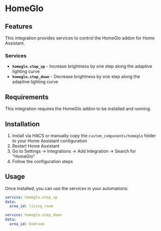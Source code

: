 # HomeGlo

## Features

This integration provides services to control the HomeGlo addon for Home Assistant.

### Services

- **`homeglo.step_up`** - Increase brightness by one step along the adaptive lighting curve
- **`homeglo.step_down`** - Decrease brightness by one step along the adaptive lighting curve

## Requirements

This integration requires the HomeGlo addon to be installed and running.

## Installation

1. Install via HACS or manually copy the `custom_components/homeglo` folder to your Home Assistant configuration
2. Restart Home Assistant
3. Go to Settings → Integrations → Add Integration → Search for "HomeGlo"
4. Follow the configuration steps

## Usage

Once installed, you can use the services in your automations:

```yaml
service: homeglo.step_up
data:
  area_id: living_room
```

```yaml
service: homeglo.step_down
data:
  area_id: bedroom
```
